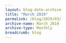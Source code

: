 ```yaml
---
layout: blog-date-archive
title: "March 2019"
permalink: /blog/2019/03/
archive-name: March 2019
archive-type: Monthly
breadcrumb: blog
---
```

